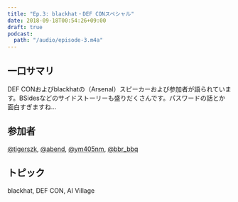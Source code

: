 ```yaml
---
title: "Ep.3: blackhat・DEF CONスペシャル"
date: 2018-09-18T00:54:26+09:00
draft: true
podcast:
  path: "/audio/episode-3.m4a"
---
```


## 一口サマリ
DEF CONおよびblackhatの（Arsenal）スピーカーおよび参加者が語られています。BSidesなどのサイドストーリーも盛りだくさんです。パスワードの話とか面白すぎますね...

## 参加者
[@tigerszk](https://twitter.com/tigerszk), [@abend](https://twitter.com/number3to4), [@ym405nm](https://twitter.com/ym405nm), [@bbr_bbq](https://twitter.com/bbr_bbq)

## トピック
blackhat, DEF CON, AI Village
